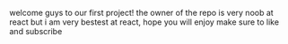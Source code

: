 welcome guys to our first project!
the owner of the repo is very noob at react but i am very bestest at react, hope you will enjoy
make sure to like and subscribe